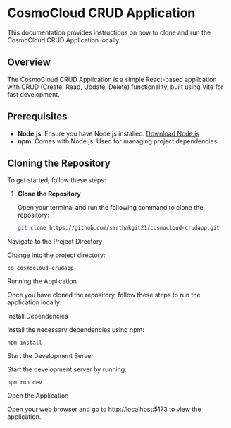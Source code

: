 # CosmoCloud CRUD Application

This documentation provides instructions on how to clone and run the CosmoCloud CRUD Application locally.

## Overview

The CosmoCloud CRUD Application is a simple React-based application with CRUD (Create, Read, Update, Delete) functionality, built using Vite for fast development.

## Prerequisites

- **Node.js**: Ensure you have Node.js installed. [Download Node.js](https://nodejs.org/)
- **npm**: Comes with Node.js. Used for managing project dependencies.

## Cloning the Repository

To get started, follow these steps:

1. **Clone the Repository**

   Open your terminal and run the following command to clone the repository:

   ```bash
   git clone https://github.com/sarthakgit21/cosmocloud-crudapp.git

Navigate to the Project Directory

Change into the project directory:



    cd cosmocloud-crudapp

Running the Application

Once you have cloned the repository, follow these steps to run the application locally:

Install Dependencies

Install the necessary dependencies using npm:



    npm install

Start the Development Server

Start the development server by running:



    npm run dev

Open the Application

Open your web browser and go to 
    http://localhost:5173 
to view the application.